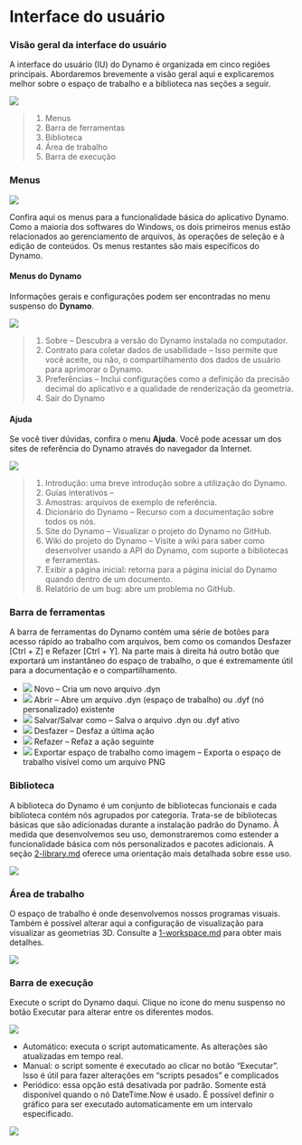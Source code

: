 # Interface do usuário

### Visão geral da interface do usuário

A interface do usuário (IU) do Dynamo é organizada em cinco regiões principais. Abordaremos brevemente a visão geral aqui e explicaremos melhor sobre o espaço de trabalho e a biblioteca nas seções a seguir.

![](<images/user interface - ui.jpg>)

> 1. Menus
> 2. Barra de ferramentas
> 3. Biblioteca
> 4. Área de trabalho
> 5. Barra de execução

### Menus

![](<images/user interface - menu.jpg>)

Confira aqui os menus para a funcionalidade básica do aplicativo Dynamo. Como a maioria dos softwares do Windows, os dois primeiros menus estão relacionados ao gerenciamento de arquivos, às operações de seleção e à edição de conteúdos. Os menus restantes são mais específicos do Dynamo.

#### Menus do Dynamo

Informações gerais e configurações podem ser encontradas no menu suspenso do **Dynamo**.

![](<images/user interface - dynamo menu.jpg>)

> 1. Sobre – Descubra a versão do Dynamo instalada no computador.
> 2. Contrato para coletar dados de usabilidade – Isso permite que você aceite, ou não, o compartilhamento dos dados de usuário para aprimorar o Dynamo.
> 3. Preferências – Inclui configurações como a definição da precisão decimal do aplicativo e a qualidade de renderização da geometria.
> 4. Sair do Dynamo

#### Ajuda

Se você tiver dúvidas, confira o menu **Ajuda**. Você pode acessar um dos sites de referência do Dynamo através do navegador da Internet.

![](<images/user interface - help menu.jpg>)

> 1. Introdução: uma breve introdução sobre a utilização do Dynamo.
> 2. Guias interativos –
> 3. Amostras: arquivos de exemplo de referência.
> 4. Dicionário do Dynamo – Recurso com a documentação sobre todos os nós.
> 5. Site do Dynamo – Visualizar o projeto do Dynamo no GitHub.
> 6. Wiki do projeto do Dynamo – Visite a wiki para saber como desenvolver usando a API do Dynamo, com suporte a bibliotecas e ferramentas.
> 7. Exibir a página inicial: retorna para a página inicial do Dynamo quando dentro de um documento.
> 8. Relatório de um bug: abre um problema no GitHub.

### Barra de ferramentas

A barra de ferramentas do Dynamo contém uma série de botões para acesso rápido ao trabalho com arquivos, bem como os comandos Desfazer [Ctrl + Z] e Refazer [Ctrl + Y]. Na parte mais à direita há outro botão que exportará um instantâneo do espaço de trabalho, o que é extremamente útil para a documentação e o compartilhamento.

* ![](<images/user interface - new file.jpg>) Novo – Cria um novo arquivo .dyn
* ![](<images/user interface - open (1).jpg>) Abrir – Abre um arquivo .dyn (espaço de trabalho) ou .dyf (nó personalizado) existente
* ![](<images/user interface - save.jpg>) Salvar/Salvar como – Salva o arquivo .dyn ou .dyf ativo
* ![](<images/user interface - undo.jpg>) Desfazer – Desfaz a última ação
* ![](<images/user interface - redo.jpg>) Refazer – Refaz a ação seguinte
* ![](<images/user interface - screenshot.jpg>) Exportar espaço de trabalho como imagem – Exporta o espaço de trabalho visível como um arquivo PNG

### Biblioteca

A biblioteca do Dynamo é um conjunto de bibliotecas funcionais e cada biblioteca contém nós agrupados por categoria. Trata-se de bibliotecas básicas que são adicionadas durante a instalação padrão do Dynamo. À medida que desenvolvemos seu uso, demonstraremos como estender a funcionalidade básica com nós personalizados e pacotes adicionais. A seção [2-library.md](2-library.md "menção") oferece uma orientação mais detalhada sobre esse uso.

![](<images/user interface - library.jpg>)

### Área de trabalho

O espaço de trabalho é onde desenvolvemos nossos programas visuais. Também é possível alterar aqui a configuração de visualização para visualizar as geometrias 3D. Consulte a [1-workspace.md](1-workspace.md "menção") para obter mais detalhes.

![](<images/user interface - workspace.gif>)

### Barra de execução

Execute o script do Dynamo daqui. Clique no ícone do menu suspenso no botão Executar para alterar entre os diferentes modos.

![](<images/user interface - execution bar.gif>)

* Automático: executa o script automaticamente. As alterações são atualizadas em tempo real.
* Manual: o script somente é executado ao clicar no botão “Executar”. Isso é útil para fazer alterações em “scripts pesados” e complicados
* Periódico: essa opção está desativada por padrão. Somente está disponível quando o nó DateTime.Now é usado. É possível definir o gráfico para ser executado automaticamente em um intervalo especificado.

![](<images/user interface - execution bar DateTime node.jpg>)
